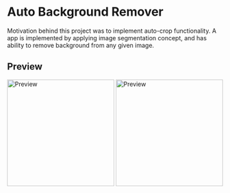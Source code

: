 # Auto Background Remover

Motivation behind this project was to implement auto-crop functionality. A app is implemented by applying image segmentation concept, and has ability to remove background from any given image. 

## Preview

<img src="https://user-images.githubusercontent.com/93727769/159319004-11d8a26b-6c76-4922-aabf-8d4d4e40a7c3.png" alt="Preview" width=250> <img src="https://user-images.githubusercontent.com/93727769/159319055-f3ef7d2f-20fe-4334-a9f4-f643563e0a25.png" alt="Preview" width=250>

